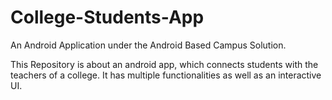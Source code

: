 # College-Students-App
An Android Application under the Android Based Campus Solution.


This Repository is about an android app, which connects students with the teachers of a college. It has multiple functionalities as well as an interactive UI.
